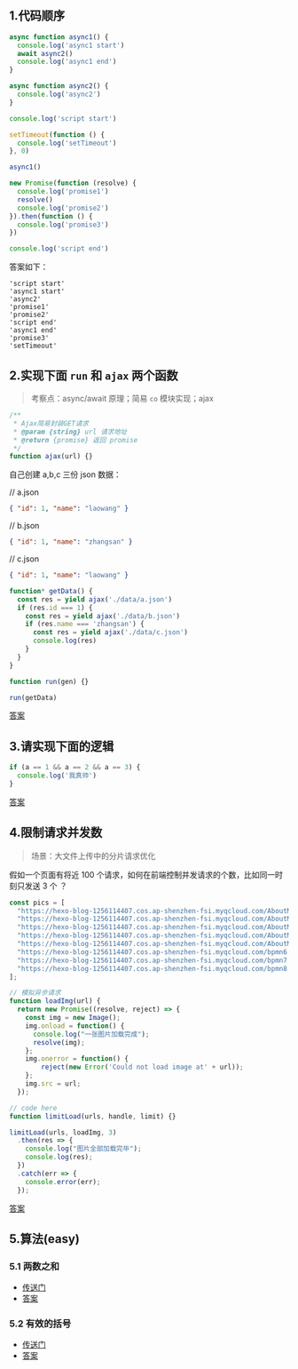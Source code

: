 ## 1.代码顺序

```js
async function async1() {
  console.log('async1 start')
  await async2()
  console.log('async1 end')
}

async function async2() {
  console.log('async2')
}

console.log('script start')

setTimeout(function () {
  console.log('setTimeout')
}, 0)

async1()

new Promise(function (resolve) {
  console.log('promise1')
  resolve()
  console.log('promise2')
}).then(function () {
  console.log('promise3')
})

console.log('script end')
```

答案如下：

```
'script start'
'async1 start'
'async2'
'promise1'
'promise2'
'script end'
'async1 end'
'promise3'
'setTimeout'
```

## 2.实现下面 `run` 和 `ajax` 两个函数

> 考察点：async/await 原理；简易 `co` 模块实现；ajax

```js
/**
 * Ajax简易封装GET请求
 * @param {string} url 请求地址
 * @return {promise} 返回 promise
 */
function ajax(url) {}
```

自己创建 a,b,c 三份 json 数据：

// a.json

```json
{ "id": 1, "name": "laowang" }
```

// b.json

```json
{ "id": 1, "name": "zhangsan" }
```

// c.json

```json
{ "id": 1, "name": "laowang" }
```

```js
function* getData() {
  const res = yield ajax('./data/a.json')
  if (res.id === 1) {
    const res = yield ajax('./data/b.json')
    if (res.name === 'zhangsan') {
      const res = yield ajax('./data/c.json')
      console.log(res)
    }
  }
}

function run(gen) {}

run(getData)
```

[答案](./code/2.generator/main.js)

## 3.请实现下面的逻辑

```js
if (a == 1 && a == 2 && a == 3) {
  console.log('我真帅')
}
```

[答案](./code/3.increase_a/index.js)

## 4.限制请求并发数

> 场景：大文件上传中的分片请求优化

假如一个页面有将近 100 个请求，如何在前端控制并发请求的个数，比如同一时刻只发送 3 个 ？

```js
const pics = [
  "https://hexo-blog-1256114407.cos.ap-shenzhen-fsi.myqcloud.com/AboutMe-painting1.png",
  "https://hexo-blog-1256114407.cos.ap-shenzhen-fsi.myqcloud.com/AboutMe-painting2.png",
  "https://hexo-blog-1256114407.cos.ap-shenzhen-fsi.myqcloud.com/AboutMe-painting3.png",
  "https://hexo-blog-1256114407.cos.ap-shenzhen-fsi.myqcloud.com/AboutMe-painting4.png",
  "https://hexo-blog-1256114407.cos.ap-shenzhen-fsi.myqcloud.com/AboutMe-painting5.png",
  "https://hexo-blog-1256114407.cos.ap-shenzhen-fsi.myqcloud.com/bpmn6.png",
  "https://hexo-blog-1256114407.cos.ap-shenzhen-fsi.myqcloud.com/bpmn7.png",
  "https://hexo-blog-1256114407.cos.ap-shenzhen-fsi.myqcloud.com/bpmn8.png",
];

// 模拟异步请求
function loadImg(url) {
  return new Promise((resolve, reject) => {
    const img = new Image();
    img.onload = function() {
      console.log("一张图片加载完成");
      resolve(img);
    };
    img.onerror = function() {
    	reject(new Error('Could not load image at' + url));
    };
    img.src = url;
  });

// code here
function limitLoad(urls, handle, limit) {}

limitLoad(urls, loadImg, 3)
  .then(res => {
    console.log("图片全部加载完毕");
    console.log(res);
  })
  .catch(err => {
    console.error(err);
  });
```

[答案](./code/4.limitLoad/index.js)

## 5.算法(easy)

### 5.1 两数之和

- [传送门](https://leetcode.cn/problems/two-sum/)
- [答案](./code/5.algorithm/twosum.js)

### 5.2 有效的括号

- [传送门](https://leetcode.cn/problems/valid-parentheses/)
- [答案](./code/5.algorithm/isValid.js)
